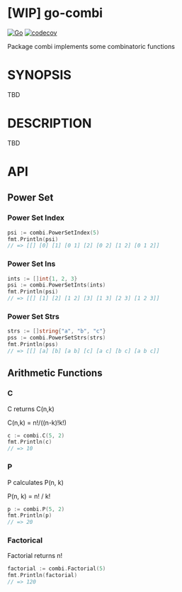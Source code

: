 # [WIP] go-combi

[![Go](https://github.com/sadah/go-combi/workflows/Go/badge.svg)](https://github.com/sadah/go-combi/actions)
[![codecov](https://codecov.io/gh/sadah/go-combi/branch/master/graph/badge.svg)](https://codecov.io/gh/sadah/go-combi)


Package combi implements some combinatoric functions

# SYNOPSIS

TBD

# DESCRIPTION

TBD

# API

## Power Set

### Power Set Index

```go
psi := combi.PowerSetIndex(5)
fmt.Println(psi)
// => [[] [0] [1] [0 1] [2] [0 2] [1 2] [0 1 2]]
```

### Power Set Ins

```go
ints := []int{1, 2, 3}
psi := combi.PowerSetInts(ints)
fmt.Println(psi)
// => [[] [1] [2] [1 2] [3] [1 3] [2 3] [1 2 3]]
```

### Power Set Strs

```go
strs := []string{"a", "b", "c"}
pss := combi.PowerSetStrs(strs)
fmt.Println(pss)
// => [[] [a] [b] [a b] [c] [a c] [b c] [a b c]]
```

## Arithmetic Functions

### C

C returns C(n,k)

C(n,k) = n!/((n-k)!k!)

```go
c := combi.C(5, 2)
fmt.Println(c)
// => 10
```

### P

P calculates P(n, k)

P(n, k) = n! / k!

```go
p := combi.P(5, 2)
fmt.Println(p)
// => 20
```

### Factorical

Factorial returns n!

```go
factorial := combi.Factorial(5)
fmt.Println(factorial)
// => 120
```
